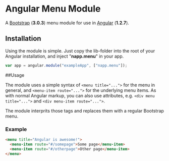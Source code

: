 # Angular Menu Module


A [Bootstrap](http://getbootstrap.com/) (**3.0.3**) menu module for use in [Angular](http://angularjs.org/) (**1.2.7**).

## Installation

Using the module is simple. Just copy the lib-folder into the root of your Angular installation, and inject "**napp.menu**" in your app.

```javascript
var app = angular.module("exampleApp", ["napp.menu"]);
```

##Usage

The module uses a simple syntax of `<menu title="...">` for the menu in general, and `<menu-item route="...">` for the underlying menu items.
As with normal Angular markup, you can also use attributes, e.g. `<div menu title="...">` and `<div menu-item route="...">`.

The module interprits those tags and replaces them with a regular Bootstrap menu.

### Example

```html
<menu title="Angular is awesome!">
  <menu-item route="#/somepage">Some page</menu-item>
  <menu-item route="#/otherpage">Other page</menu-item>
</menu>
```
